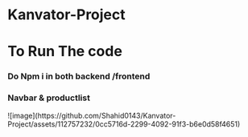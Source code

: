 # Kanvator-Project

<h1>To Run The code  </h1>
<h3>Do Npm i in both backend /frontend </h3>

<h3>Navbar & productlist</h3>
![image](https://github.com/Shahid0143/Kanvator-Project/assets/112757232/0cc5716d-2299-4092-91f3-b6e0d58f4651)

